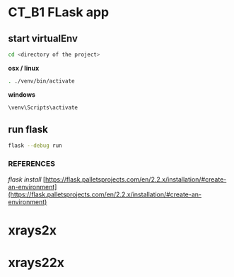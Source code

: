 # CT_B1 FLask app


## start virtualEnv 

```bash
cd <directory of the project>
```
**osx / linux**

```bash 
. ./venv/bin/activate
```

**windows**

```bash
\venv\Scripts\activate
```


## run flask

```bash 
flask --debug run
```


### REFERENCES 

*flask install*
[https://flask.palletsprojects.com/en/2.2.x/installation/#create-an-environment](https://flask.palletsprojects.com/en/2.2.x/installation/#create-an-environment)

# xrays2x
# xrays22x
